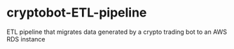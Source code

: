 # cryptobot-ETL-pipeline
ETL pipeline that migrates data generated by a crypto trading bot to an AWS RDS instance
